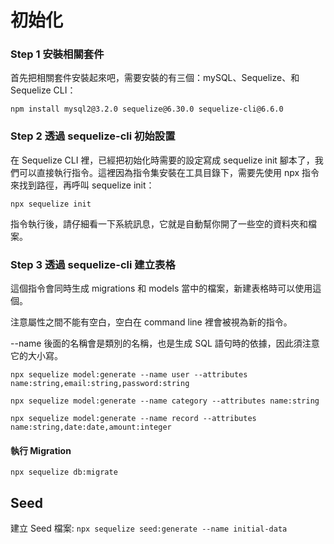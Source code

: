 # 初始化
### Step 1 安裝相關套件

首先把相關套件安裝起來吧，需要安裝的有三個：mySQL、Sequelize、和 Sequelize CLI：

```
npm install mysql2@3.2.0 sequelize@6.30.0 sequelize-cli@6.6.0
```

### Step 2 透過 sequelize-cli 初始設置

在 Sequelize CLI 裡，已經把初始化時需要的設定寫成 sequelize init 腳本了，我們可以直接執行指令。這裡因為指令集安裝在工具目錄下，需要先使用 npx 指令來找到路徑，再呼叫 sequelize init：

```
npx sequelize init
```

指令執行後，請仔細看一下系統訊息，它就是自動幫你開了一些空的資料夾和檔案。

### Step 3 透過 sequelize-cli 建立表格

這個指令會同時生成 migrations 和 models 當中的檔案，新建表格時可以使用這個。

注意屬性之間不能有空白，空白在 command line 裡會被視為新的指令。

--name 後面的名稱會是類別的名稱，也是生成 SQL 語句時的依據，因此須注意它的大小寫。

```
npx sequelize model:generate --name user --attributes name:string,email:string,password:string
```

```
npx sequelize model:generate --name category --attributes name:string
```

```
npx sequelize model:generate --name record --attributes name:string,date:date,amount:integer
```

#### 執行 Migration

```
npx sequelize db:migrate
```

## Seed

建立 Seed 檔案: `npx sequelize seed:generate --name initial-data`